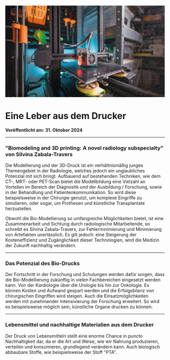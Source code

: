 ![Blogbild](assets/images/Eine%20Leber%20aus%20dem%20Drucker.jpg)

# Eine Leber aus dem Drucker

**Veröffentlicht am: 31. Oktober 2024**

---

### "Biomodeling and 3D printing: A novel radiology subspecialty" von Silvina Zabala-Travers

Die Modellierung und der 3D-Druck ist ein verhältnismäßig junges Themengebiet in der Radiologie, welches jedoch ein unglaubliches Potenzial mit sich bringt. Aufbauend auf bestehenden Techniken, wie dem CT-, MRT- oder PET-Scan bietet die Modellbildung eine Vielzahl an Vorteilen im Bereich der Diagnostik und der Ausbildung / Forschung, sowie in der Behandlung und Patientenkommunikation. So wird diese beispielsweise in der Chirurgie genutzt, um komplexe Eingriffe zu simulieren, oder sogar, um Prothesen und künstliche Transplantate herzustellen.

Obwohl die Bio-Modellierung so umfangreiche Möglichkeiten bietet, ist eine Zusammenarbeit und Sichtung durch radiologische Mitarbeitende, so schreibt es Silvina Zabala-Travers, zur Fehlerminimierung und Minimierung von Artefakten unerlässlich. Es gilt jedoch: eine Steigerung der Kosteneffizienz und Zugänglichkeit dieser Technologien, wird die Medizin der Zukunft nachhaltig verändern.

---

### Das Potenzial des Bio-Drucks

Der Fortschritt in der Forschung und Schulungen werden dafür sorgen, dass die Bio-Modellierung zukünftig in vielen Fachbereichen eingesetzt werden kann. Von der Kardiologie über die Urologie bis hin zur Onkologie. Es können Kosten und Aufwand gespart werden und die Erfolgsbilanz von chirurgischen Eingriffen wird steigen. Auch die Einsatzmöglichkeiten werden mit zunehmender Intensivierung der Forschung erweitert. So wird es beispielsweise möglich sein, künstliche Organe drucken zu können.

---

### Lebensmittel und nachhaltige Materialien aus dem Drucker

Der Druck von Lebensmitteln stellt eine enorme Chance in puncto Nachhaltigkeit dar, da er die Art und Weise, wie wir Nahrung produzieren, verteilen und konsumieren, grundlegend verändern kann. Auch biologisch abbaubare Stoffe, wie beispielsweise der Stoff "PTA".
